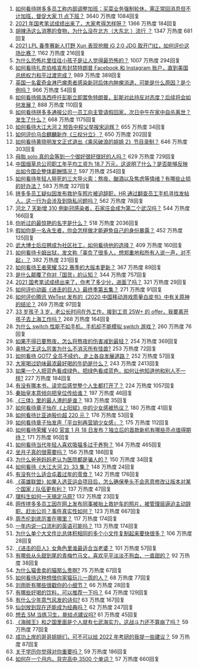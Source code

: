 1. [如何看待拼多多员工称内部调整加班：买菜业务强制轮休，需正常回消息但不计加班，督促大家 11 点下班？](https://www.zhihu.com/question/438708373) 3640 万热度 1084回复
1. [2021 年国考笔试成绩出来了，大家考得怎样呀？](https://www.zhihu.com/question/438752969) 1366 万热度 184回复
1. [胡辣汤这么消寒的食物，为什么没在北方（大东北 ）流行 ？](https://www.zhihu.com/question/424263115) 1347 万热度 681回复
1. [2021 LPL 春季赛新人打野 Xun 表现抢眼 iG 2:0 JDG 取开门红，如何评价这场比赛？](https://www.zhihu.com/question/438755213) 1162 万热度 216回复
1. [为什么恐怖片里往往小孩子是让人觉得最恐怖的？](https://www.zhihu.com/question/19909627) 1007 万热度 294回复
1. [如何看待扎克伯格宣布封禁特朗普 Facebook 和 Instagram 账户，直到美国总统权力和平过渡完成？](https://www.zhihu.com/question/438407282) 989 万热度 389回复
1. [英国一名霍奇金淋巴瘤患者感染新冠后体内肿瘤消退，可能是什么原因？是个例吗？](https://www.zhihu.com/question/438472697) 966 万热度 54回复
1. [如何看待佩洛西呼吁彭斯立即罢免特朗普，彭斯对此持反对态度？后续将会如何发展？](https://www.zhihu.com/question/438405031) 888 万热度 110回复
1. [如何看待拼多多通报公司一员工向主管请假回家，次日中午在家中自杀离世？发生了什么？](https://www.zhihu.com/question/438610398) 668 万热度 1175回复
1. [如何看待大江大河 2 预告中程父举报宋运辉？](https://www.zhihu.com/question/438647306) 655 万热度 34回复
1. [如何评价乌合麒麟新作《三权分立》？](https://www.zhihu.com/question/438699761) 650 万热度 202回复
1. [如何看待黄晓明发文正式退出《乘风破浪的姐姐 2》节目录制？](https://www.zhihu.com/question/438703621) 646 万热度 303回复
1. [母胎 solo 真的会等到一个很好很好很好的人吗？](https://www.zhihu.com/question/424575466) 629 万热度 729回复
1. [中国烟草总公司职工年平均工资为 18.7 万元，这说明了什么？是否能够反映出如今国企整体薪酬情况？](https://www.zhihu.com/question/438576054) 597 万热度 254回复
1. [如何看待年轻人猝死的三大导火索：熬夜、酗酒以及焦虑等情绪？有哪些止损的好办法？](https://www.zhihu.com/question/438689409) 583 万热度 327回复
1. [拼多多员工疑似因发布救护车照片被迫辞职，HR 通过翻查员工手机寻找发帖人，这一行为会涉及到隐私问题吗？](https://www.zhihu.com/question/438702487) 562 万热度 78回复
1. [河北 7 天新增 310 例新冠感染者，石家庄会成为第二个武汉吗？](https://www.zhihu.com/question/438491729) 544 万热度 166回复
1. [你听过的最惊艳的名字是什么？](https://www.zhihu.com/question/265694919) 518 万热度 2036回复
1. [假如你是一名永生者，你会怎样做才能避免自己的身份暴露？](https://www.zhihu.com/question/438453657) 452 万热度 125回复
1. [武大博士后应聘成为社区社工，如何看待他的选择？](https://www.zhihu.com/question/438716812) 409 万热度 160回复
1. [如何看待卡姆出狱，发文称「辜负了很多人，想郑重地和所有人说一声，对不起」？](https://www.zhihu.com/question/438693396) 382 万热度 231回复
1. [如何看待王者荣耀 S22 赛季的大版本更新？](https://www.zhihu.com/question/437767472) 367 万热度 89回复
1. [是什么颠覆了你对「国货」的认知？](https://www.zhihu.com/question/393795608) 344 万热度 757回复
1. [2021 国考笔试成绩出来了，你考了多少分，进面了吗？](https://www.zhihu.com/question/438324920) 321 万热度 29回复
1. [如何评价动画《进击的巨人》最终季第五集？](https://www.zhihu.com/question/438545545) 271 万热度 91回复
1. [如何评价腾讯 WeTest 发布的《2020 中国移动游戏质量白皮书》中有关原神的结论？](https://www.zhihu.com/question/438615563) 269 万热度 97回复
1. [33 岁孩子 3 岁，老公长时间在外工作，接到工资 25W+ 的 offer，我要离开孩子去上海工作吗？](https://www.zhihu.com/question/437986685) 268 万热度 164回复
1. [为什么 switch 性能不如手机，手机却不能模拟 switch 游戏？](https://www.zhihu.com/question/394353284) 260 万热度 76回复
1. [如果不得已要熬夜，怎么将熬夜的伤害减到最轻？](https://www.zhihu.com/question/34908998) 254 万热度 369回复
1. [奥特之王这么厉害为什么不消灭所有怪兽?](https://www.zhihu.com/question/437534082) 253 万热度 72回复
1. [如何看待 GOT7 全员不续约，走上各自发展道路？](https://www.zhihu.com/question/438707123) 252 万热度 57回复
1. [大家喝过奶味最浓最好喝的牛奶是什么？](https://www.zhihu.com/question/300989157) 243 万热度 2413回复
1. [如果一个人把蓝色看成绿色，把绿色看成蓝色，如何让他知道他和别人不一样?](https://www.zhihu.com/question/29838217) 227 万热度 184回复
1. [有没有哪本书，读完后感觉整个人生都打开了？](https://www.zhihu.com/question/419528920) 224 万热度 1057回复
1. [秦始皇本意倾向把皇位传给谁？](https://www.zhihu.com/question/265212268) 197 万热度 46回复
1. [《三体》里的最人渣的是谁？](https://www.zhihu.com/question/437146219) 183 万热度 35回复
1. [如何看待章子怡在《上阳赋》中的少女感被热议？](https://www.zhihu.com/question/438615083) 180 万热度 41回复
1. [如何看待比亚迪股价超 220 元？](https://www.zhihu.com/question/437996289) 176 万热度 53回复
1. [如何看待章子怡发声「平台别再营销少女感」？](https://www.zhihu.com/question/438621007) 175 万热度 112回复
1. [如何看待荣耀 V40 官宣 1 月 18 日发布？独立后的首款新机有哪些亮点值得期待？](https://www.zhihu.com/question/438410992) 171 万热度 95回复
1. [如何看待当代年轻人喜欢吸猫多过于养狗？](https://www.zhihu.com/question/434058968) 164 万热度 465回复
1. [坐月子真的很需要吗？](https://www.zhihu.com/question/430742837) 156 万热度 186回复
1. [为什么爸爸妈妈老认为医院都是骗人的？](https://www.zhihu.com/question/68449673) 150 万热度 34回复
1. [如何看待《大江大河 2》33 集？](https://www.zhihu.com/question/438514213) 148 万热度 24回复
1. [有没有什么适合屯着过年的零食？](https://www.zhihu.com/question/357872806) 142 万热度 176回复
1. [《英雄联盟》如果入选亚运会项目后，怎么确保拳头不会恶意修改让版本对某个国家 / 队伍更有利？](https://www.zhihu.com/question/438246611) 137 万热度 47回复
1. [理科生如何一天搞定马原?](https://www.zhihu.com/question/363805039) 132 万热度 23回复
1. [网传拼多多员工因在网上发布同事被抬上救护车的照片，被管理层逼迫主动辞职、赶出公司？事件真实性如何？](https://www.zhihu.com/question/438581129) 123 万热度 667回复
1. [周杰伦到底厉害在哪里？](https://www.zhihu.com/question/432551124) 117 万热度 174回复
1. [一年内说一口流利的英语可能吗？](https://www.zhihu.com/question/342457498) 113 万热度 174回复
1. [为什么单个大文件比总体积相同的多个小文件复制起来要快很多？](https://www.zhihu.com/question/22555963) 106 万热度 28回复
1. [《进击的巨人》女角色里谁最适合当老婆？](https://www.zhihu.com/question/337791963) 101 万热度 57回复
1. [有哪些从头甜到尾的青梅竹马文，喜欢平平淡淡不狗血，一直甜的？](https://www.zhihu.com/question/374405076) 92 万热度 38回复
1. [为什么猫舍卖的猫那么贵啊?](https://www.zhihu.com/question/438017152) 75 万热度 67回复
1. [如何看待这种想借你家猫玩儿一周的人？](https://www.zhihu.com/question/437993341) 68 万热度 77回复
1. [刘雨昕有哪些很戳你的小细节？](https://www.zhihu.com/question/437614903) 66 万热度 28回复
1. [有哪些好喝的饮料，可以推荐一下吗？](https://www.zhihu.com/question/278942720) 64 万热度 129回复
1. [有什么少年意气风发的诗句?](https://www.zhihu.com/question/371894389) 63 万热度 167回复
1. [仙剑放到现在还能成为经典吗？](https://www.zhihu.com/question/437015609) 62 万热度 247回复
1. [想去 SM 当练习生，能给点建议吗?](https://www.zhihu.com/question/437618203) 61 万热度 45回复
1. [《海贼王》和之国里面是个人就有七武海实力，这战斗力还不算崩了吗？](https://www.zhihu.com/question/437915895) 59 万热度 77回复
1. [成功上岸的哥哥姐姐们，可不可以给 2022 年考研的我提一些建议？](https://www.zhihu.com/question/417847630) 59 万热度 87回复
1. [关于学历你觉得对你重要吗？](https://www.zhihu.com/question/434913066) 59 万热度 186回复
1. [如何在一个月内，背完高中 3500 个单词？](https://www.zhihu.com/question/289599760) 57 万热度 660回复